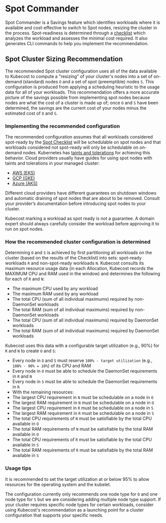 # Spot Commander

Spot Commander is a Savings feature which identifies workloads where it is available and cost-effective to switch to Spot nodes, resizing the cluster in the process. Spot-readiness is determined through a [checklist](spot-checklist.md) which analyzes the workload and assesses the minimal cost required. It also generates CLI commands to help you implement the recommendation.

## Spot Cluster Sizing Recommendation

The recommended Spot cluster configuration uses all of the data available to Kubecost to compute a "resizing" of your cluster's nodes into a set of on-demand (standard) nodes `O` and a set of spot (preemptible) nodes `S`. This configuration is produced from applying a scheduling heuristic to the usage data for all of your workloads. This recommendation offers a more accurate picture of the savings possible from implementing spot nodes because nodes are what the cost of a cluster is made up of; once `O` and `S` have been determined, the savings are the current cost of your nodes minus the estimated cost of `O` and `S`.

### Implementing the recommended configuration

The recommended configuration assumes that all workloads considered spot-ready by the [Spot Checklist](spot-checklist.md) will be schedulable on spot nodes and that workloads considered not spot-ready will only be schedulable on on-demand nodes. Kubernetes has [taints and tolerations](https://kubernetes.io/docs/concepts/scheduling-eviction/taint-and-toleration/) for achieving this behavior. Cloud providers usually have guides for using spot nodes with taints and tolerations in your managed cluster:

* [AWS (EKS)](https://docs.aws.amazon.com/eks/latest/userguide/managed-node-groups.html#managed-node-group-capacity-types)&#x20;
* [GCP (GKE)](https://cloud.google.com/kubernetes-engine/docs/how-to/preemptible-vms)
* [Azure (AKS)](https://docs.microsoft.com/en-us/azure/aks/spot-node-pool)&#x20;

Different cloud providers have different guarantees on shutdown windows and automatic draining of spot nodes that are about to be removed. Consult your provider’s documentation before introducing spot nodes to your cluster.

Kubecost marking a workload as spot ready is not a guarantee. A domain expert should always carefully consider the workload before approving it to run on spot nodes.

### How the recommended cluster configuration is determined

Determining `O` and `S` is achieved by first partitioning all workloads on the cluster (based on the results of the Checklist) into sets: spot-ready workloads `R` and non-spot-ready workloads `N`. Kubecost consults its maximum resource usage data (in each Allocation, Kubecost records the MAXIMUM CPU and RAM used in the window) and determines the following for each of `R` and `N`:

* The maximum CPU used by any workload
* The maximum RAM used by any workload
* The total CPU (sum of all individual maximums) required by non-DaemonSet workloads
* The total RAM (sum of all individual maximums) required by non-DaemonSet workloads
* The total CPU (sum of all individual maximums) required by DaemonSet workloads
* The total RAM (sum of all individual maximums) required by DaemonSet workloads

Kubecost uses this data with a configurable target utilization (e.g., 90%) for `R` and `N` to create `O` and `S`:

* Every node in `O` and `S` must reserve `100% - target utilization` (e.g., `100% - 90% = 10%`) of its CPU and RAM
* Every node in `O` must be able to schedule the DaemonSet requirements in `R` and `N`
* Every node in `S` must be able to schedule the DaemonSet requirements in `R`
* With the remaining resources:
* The largest CPU requirement in `N` must be schedulable on a node in `O`
* The largest RAM requirement in `N` must be schedulable on a node in `O`
* The largest CPU requirement in `R` must be schedulable on a node in `S`
* The largest RAM requirement in `R` must be schedulable on a node in `S`
* The total CPU requirements of `N` must be satisfiable by the total CPU available in `O`
* The total RAM requirements of `N` must be satisfiable by the total RAM available in `O`
* The total CPU requirements of `R` must be satisfiable by the total CPU available in `S`
* The total RAM requirements of `R` must be satisfiable by the total RAM available in `S`

### Usage tips

It is recommended to set the target utilization at or below 95% to allow resources for the operating system and the kubelet.

The configuration currently only recommends one node type for `O` and one node type for `S` but we are considering adding multiple node type support. If your cluster requires specific node types for certain workloads, consider using Kubecost's recommendation as a launching point for a cluster configuration that supports your specific needs.
